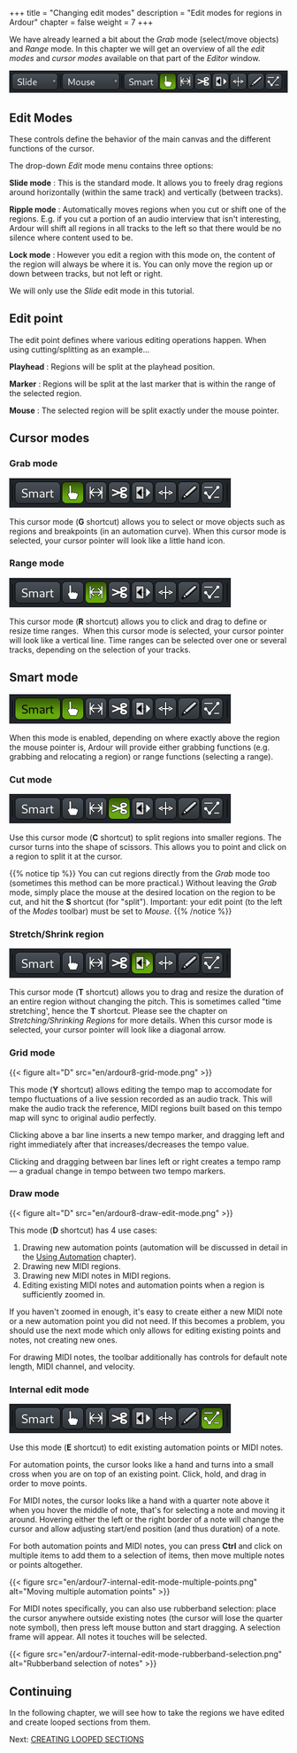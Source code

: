 +++
title = "Changing edit modes"
description = "Edit modes for regions in Ardour"
chapter = false
weight = 7
+++

We have already learned a bit about the _Grab_ mode (select/move objects) and
_Range_ mode. In this chapter we will get an overview of all the _edit modes_
and _cursor modes_ available on that part of the _Editor_ window.

![Ardour Edit Modes](en/ardour8-edit-modes.png?width=30vw)

## Edit Modes

These controls define the behavior of the main canvas and the different
functions of the cursor.

The drop-down _Edit_ mode menu contains three options:

**Slide mode**
: This is the standard mode. It allows you to freely drag regions around
horizontally (within the same track) and vertically (between tracks).

**Ripple mode**
: Automatically moves regions when you cut or shift one of the regions. E.g. if
you cut a portion of an audio interview that isn't interesting, Ardour will
shift all regions in all tracks to the left so that there would be no silence
where content used to be.

**Lock mode**
: However you edit a region with this mode on, the content of the region will
always be where it is. You can only move the region up or down between tracks,
but not left or right.

We will only use the _Slide_ edit mode in this tutorial.

## Edit point

The edit point defines where various editing operations happen. When using
cutting/splitting as an example...

**Playhead**
: Regions will be split at the playhead position.

**Marker**
: Regions will be split at the last marker that is within the range
of the selected region.

**Mouse**
: The selected region will be split exactly under the mouse pointer.

## Cursor modes

### Grab mode

![G](en/ardour8-grab-edit-mode.png?width=20vw)

This cursor mode (**G** shortcut) allows you to select or move objects such as
regions and breakpoints (in an automation curve). When this cursor mode is
selected, your cursor pointer will look like a little hand icon.

### Range mode

![R](en/ardour8-range-edit-mode.png?width=20vw)

This cursor mode (**R** shortcut) allows you to click and drag to define or
resize time ranges.  When this cursor mode is selected, your cursor pointer will
look like a vertical line. Time ranges can be selected over one or several
tracks, depending on the selection of your tracks.

## Smart mode

![3](en/ardour8-smart-mode.png?width=20vw)

When this mode is enabled, depending on where exactly above the region the
mouse pointer is, Ardour will provide either grabbing functions (e.g. grabbing
and relocating a region) or range functions (selecting a range).

### Cut mode

![C](en/ardour8-cut-edit-mode.png?width=20vw)

Use this cursor mode (**C** shortcut) to split regions into smaller regions. The
cursor turns into the shape of scissors. This allows you to point and click on a
region to split it at the cursor.

{{% notice tip %}}
You can cut regions directly from the _Grab_ mode too (sometimes this method can
be more practical.) Without leaving the _Grab_ mode, simply place the mouse at
the desired location on the region to be cut, and hit the **S** shortcut (for
"split"). Important: your edit point (to the left of the _Modes_ toolbar) must
be set to _Mouse_.
{{% /notice %}}

### Stretch/Shrink region

![T](en/ardour8-stretch-shrink-edit-mode.png?width=20vw)

This cursor mode (**T** shortcut) allows you to drag and resize the duration of
an entire region without changing the pitch. This is sometimes called "time
stretching', hence the **T** shortcut. Please see the chapter on
_Stretching/Shrinking Regions_ for more details. When this cursor mode is
selected, your cursor pointer will look like a diagonal arrow.

### Grid mode

{{< figure alt="D" src="en/ardour8-grid-mode.png" >}}

This mode (**Y** shortcut) allows editing the tempo map to accomodate for
tempo fluctuations of a live session recorded as an audio track. This will
make the audio track the reference, MIDI regions built based on this tempo map
will sync to original audio perfectly.

Clicking above a bar line inserts a new tempo marker, and dragging left and
right immediately after that increases/decreases the tempo value.

Clicking and dragging between bar lines left or right creates a tempo ramp — a
gradual change in tempo between two tempo markers.

### Draw mode

{{< figure alt="D" src="en/ardour8-draw-edit-mode.png" >}}

This mode (**D** shortcut) has 4 use cases:

1. Drawing new automation points (automation will be discussed in detail in the
[Using Automation](../../mixing-sessions/using-automation/) chapter).
2. Drawing new MIDI regions.
3. Drawing new MIDI notes in MIDI regions.
4. Editing existing MIDI notes and automation points when a region is
sufficiently zoomed in.

If you haven't zoomed in enough, it's easy to create either a new MIDI note or a
new automation point you did not need. If this becomes a problem, you should use
the next mode which only allows for editing existing points and notes, not
creating new ones.

For drawing MIDI notes, the toolbar additionally has controls for default note
length, MIDI channel, and velocity.

### Internal edit mode

![E](en/ardour8-internal-edit-mode.png?width=20vw)

Use this mode (**E** shortcut) to edit existing automation points or MIDI notes.

For automation points, the cursor looks like a hand and turns into a small cross
when you are on top of an existing point. Click, hold, and drag in order to move
points.

For MIDI notes, the cursor looks like a hand with a quarter note above it when
you hover the middle of note, that's for selecting a note and moving it around.
Hovering either the left or the right border of a note will change the cursor
and allow adjusting start/end position (and thus duration) of a note.

For both automation points and MIDI notes, you can press **Ctrl** and click on
multiple items to add them to a selection of items, then move multiple notes or
points altogether.

{{< figure src="en/ardour7-internal-edit-mode-multiple-points.png" alt="Moving multiple automation points" >}}

For MIDI notes specifically, you can also use rubberband selection: place the
cursor anywhere outside existing notes (the cursor will lose the quarter note
symbol), then press left mouse button and start dragging. A selection frame will
appear. All notes it touches will be selected.

{{< figure src="en/ardour7-internal-edit-mode-rubberband-selection.png" alt="Rubberband selection of notes" >}}

## Continuing

In the following chapter, we will see how to take the regions we have
edited and create looped sections from them.

Next: [CREATING LOOPED SECTIONS](../creating-looped-sections)
